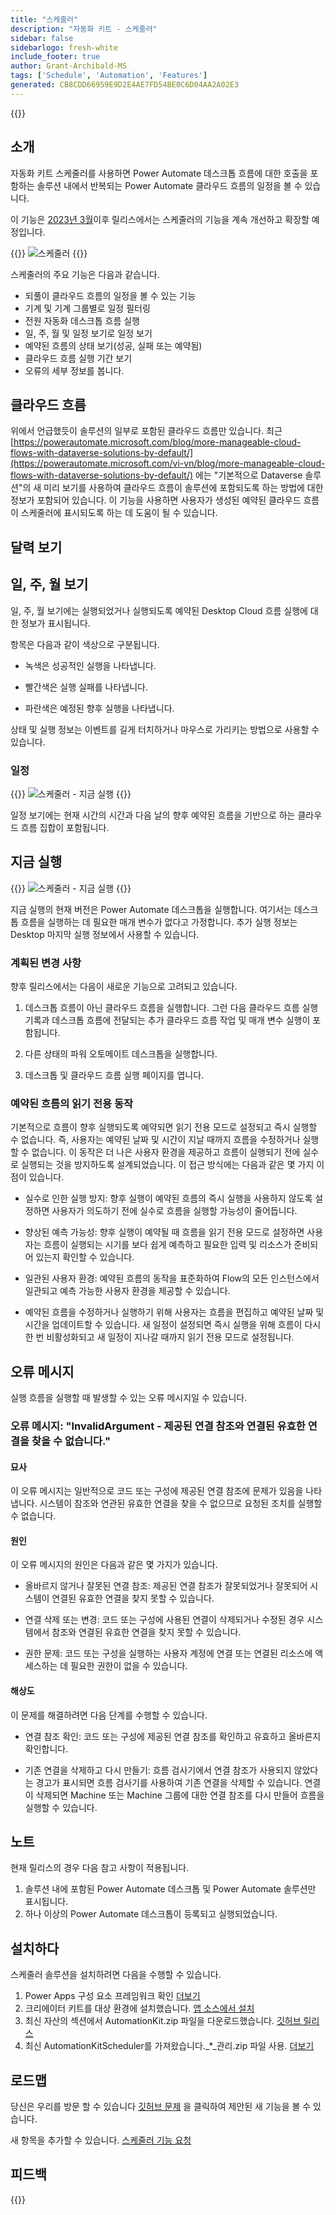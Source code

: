 ```yaml
---
title: "스케줄러"
description: "자동화 키트 - 스케줄러"
sidebar: false
sidebarlogo: fresh-white
include_footer: true
author: Grant-Archibald-MS
tags: ['Schedule', 'Automation', 'Features']
generated: CB8CDD66959E9D2E4AE7FD54BE0C6D04AA2A02E3
---
```


{{<toc>}}

## 소개

자동화 키트 스케줄러를 사용하면 Power Automate 데스크톱 흐름에 대한 호출을 포함하는 솔루션 내에서 반복되는 Power Automate 클라우드 흐름의 일정을 볼 수 있습니다.

이 기능은 [2023년 3월](/ko/releases/march-2023)이후 릴리스에서는 스케줄러의 기능을 계속 개선하고 확장할 예정입니다.

{{<border>}}
![스케줄러](/images/schedule.png)
{{</border>}}

스케줄러의 주요 기능은 다음과 같습니다.

- 되풀이 클라우드 흐름의 일정을 볼 수 있는 기능
- 기계 및 기계 그룹별로 일정 필터링
- 전원 자동화 데스크톱 흐름 실행
- 일, 주, 월 및 일정 보기로 일정 보기
- 예약된 흐름의 상태 보기(성공, 실패 또는 예약됨)
- 클라우드 흐름 실행 기간 보기
- 오류의 세부 정보를 봅니다.

## 클라우드 흐름

위에서 언급했듯이 솔루션의 일부로 포함된 클라우드 흐름만 있습니다. 최근 [https://powerautomate.microsoft.com/blog/more-manageable-cloud-flows-with-dataverse-solutions-by-default/](https://powerautomate.microsoft.com/vi-vn/blog/more-manageable-cloud-flows-with-dataverse-solutions-by-default/) 에는 "기본적으로 Dataverse 솔루션"의 새 미리 보기를 사용하여 클라우드 흐름이 솔루션에 포함되도록 하는 방법에 대한 정보가 포함되어 있습니다. 이 기능을 사용하면 사용자가 생성된 예약된 클라우드 흐름이 스케줄러에 표시되도록 하는 데 도움이 될 수 있습니다.

## 달력 보기

## 일, 주, 월 보기

일, 주, 월 보기에는 실행되었거나 실행되도록 예약된 Desktop Cloud 흐름 실행에 대한 정보가 표시됩니다.

항목은 다음과 같이 색상으로 구분됩니다.

- 녹색은 성공적인 실행을 나타냅니다.

- 빨간색은 실행 실패를 나타냅니다.

- 파란색은 예정된 향후 실행을 나타냅니다.

상태 및 실행 정보는 이벤트를 길게 터치하거나 마우스로 가리키는 방법으로 사용할 수 있습니다.

### 일정

{{<border>}}
![스케줄러 - 지금 실행](/images/scheduler-schedule-view.png)
{{</border>}}

일정 보기에는 현재 시간의 시간과 다음 날의 향후 예약된 흐름을 기반으로 하는 클라우드 흐름 집합이 포함됩니다.

## 지금 실행

{{<border>}}
![스케줄러 - 지금 실행](/images/scheduler-run-now.png)
{{</border>}}

지금 실행의 현재 버전은 Power Automate 데스크톱을 실행합니다. 여기서는 데스크톱 흐름을 실행하는 데 필요한 매개 변수가 없다고 가정합니다. 추가 실행 정보는 Desktop 마지막 실행 정보에서 사용할 수 있습니다.

### 계획된 변경 사항

향후 릴리스에서는 다음이 새로운 기능으로 고려되고 있습니다.

1. 데스크톱 흐름이 아닌 클라우드 흐름을 실행합니다. 그런 다음 클라우드 흐름 실행 기록과 데스크톱 흐름에 전달되는 추가 클라우드 흐름 작업 및 매개 변수 실행이 포함됩니다.

2. 다른 상태의 파워 오토메이트 데스크톱을 실행합니다.

3. 데스크톱 및 클라우드 흐름 실행 페이지를 엽니다.

### 예약된 흐름의 읽기 전용 동작

기본적으로 흐름이 향후 실행되도록 예약되면 읽기 전용 모드로 설정되고 즉시 실행할 수 없습니다. 즉, 사용자는 예약된 날짜 및 시간이 지날 때까지 흐름을 수정하거나 실행할 수 없습니다. 이 동작은 더 나은 사용자 환경을 제공하고 흐름이 실행되기 전에 실수로 실행되는 것을 방지하도록 설계되었습니다.
이 접근 방식에는 다음과 같은 몇 가지 이점이 있습니다.

- 실수로 인한 실행 방지: 향후 실행이 예약된 흐름의 즉시 실행을 사용하지 않도록 설정하면 사용자가 의도하기 전에 실수로 흐름을 실행할 가능성이 줄어듭니다.

- 향상된 예측 가능성: 향후 실행이 예약될 때 흐름을 읽기 전용 모드로 설정하면 사용자는 흐름이 실행되는 시기를 보다 쉽게 예측하고 필요한 입력 및 리소스가 준비되어 있는지 확인할 수 있습니다.

- 일관된 사용자 환경: 예약된 흐름의 동작을 표준화하여 Flow의 모든 인스턴스에서 일관되고 예측 가능한 사용자 환경을 제공할 수 있습니다.

- 예약된 흐름을 수정하거나 실행하기 위해 사용자는 흐름을 편집하고 예약된 날짜 및 시간을 업데이트할 수 있습니다. 새 일정이 설정되면 즉시 실행을 위해 흐름이 다시 한 번 비활성화되고 새 일정이 지나갈 때까지 읽기 전용 모드로 설정됩니다.

## 오류 메시지

실행 흐름을 실행할 때 발생할 수 있는 오류 메시지일 수 있습니다.

### 오류 메시지: "InvalidArgument - 제공된 연결 참조와 연결된 유효한 연결을 찾을 수 없습니다."

#### 묘사

이 오류 메시지는 일반적으로 코드 또는 구성에 제공된 연결 참조에 문제가 있음을 나타냅니다. 시스템이 참조와 연관된 유효한 연결을 찾을 수 없으므로 요청된 조치를 실행할 수 없습니다.

#### 원인

이 오류 메시지의 원인은 다음과 같은 몇 가지가 있습니다.

- 올바르지 않거나 잘못된 연결 참조: 제공된 연결 참조가 잘못되었거나 잘못되어 시스템이 연결된 유효한 연결을 찾지 못할 수 있습니다.

- 연결 삭제 또는 변경: 코드 또는 구성에 사용된 연결이 삭제되거나 수정된 경우 시스템에서 참조와 연결된 유효한 연결을 찾지 못할 수 있습니다.

- 권한 문제: 코드 또는 구성을 실행하는 사용자 계정에 연결 또는 연결된 리소스에 액세스하는 데 필요한 권한이 없을 수 있습니다.

#### 해상도

이 문제를 해결하려면 다음 단계를 수행할 수 있습니다.

- 연결 참조 확인: 코드 또는 구성에 제공된 연결 참조를 확인하고 유효하고 올바른지 확인합니다.

- 기존 연결을 삭제하고 다시 만들기: 흐름 검사기에서 연결 참조가 사용되지 않았다는 경고가 표시되면 흐름 검사기를 사용하여 기존 연결을 삭제할 수 있습니다. 연결이 삭제되면 Machine 또는 Machine 그룹에 대한 연결 참조를 다시 만들어 흐름을 실행할 수 있습니다.

## 노트

현재 릴리스의 경우 다음 참고 사항이 적용됩니다.

1. 솔루션 내에 포함된 Power Automate 데스크톱 및 Power Automate 솔루션만 표시됩니다.
1. 하나 이상의 Power Automate 데스크톱이 등록되고 실행되었습니다.

## 설치하다

스케줄러 솔루션을 설치하려면 다음을 수행할 수 있습니다.

1. Power Apps 구성 요소 프레임워크 확인 <a href="https://learn.microsoft.com/en-us/power-apps/developer/component-framework/component-framework-for-canvas-apps#enable-the-power-apps-component-framework-feature" target="_blank">더보기</a>
1. 크리에이터 키트를 대상 환경에 설치했습니다. <a href="https://appsource.microsoft.com/en-us/product/dynamics-365/microsoftpowercatarch.creatorkit1" target="_blank">앱 소스에서 설치</a>
1. 최신 자산의 섹션에서 AutomationKit.zip 파일을 다운로드했습니다. <a href="https://github.com/microsoft/powercat-automation-kit/releases" target="_blank">깃허브 릴리스</a>
1. 최신 AutomationKitScheduler를 가져왔습니다._*_관리.zip 파일 사용. <a href='https://learn.microsoft.com/en-us/power-apps/maker/data-platform/import-update-export-solutions' target="_blank">더보기</a>

## 로드맵

당신은 우리를 방문 할 수 있습니다 <a href="https://github.com/microsoft/powercat-automation-kit/issues?q=is%3Aissue+is%3Aopen+label%3Ascheduler" target="_blank">깃허브 문제</a> 을 클릭하여 제안된 새 기능을 볼 수 있습니다.

새 항목을 추가할 수 있습니다. <a href="https://github.com/microsoft/powercat-automation-kit/issues/new?assignees=&labels=automation-kit%2Cenhancement%2Cscheduler&template=2-automation-kit-feature.yml&title=%5BAutomation+Kit+-+Feature%5D%3A+FEATURE+TITLE" target="_blank">스케줄러 기능 요청</a>

## 피드백

{{<questions name="/content/ko/features/scheduler.json" completed="피드백을 제공해 주셔서 감사합니다." showNavigationButtons="false" locale="ko">}}
